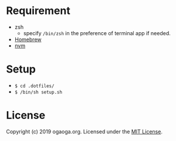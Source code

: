 # Requirement

- zsh
  - specify `/bin/zsh` in the preference of terminal app if needed.
- [Homebrew](http://brew.sh/)
- [nvm](https://github.com/nvm-sh/nvm)

# Setup

- `$ cd .dotfiles/`
- `$ /bin/sh setup.sh`

# License

Copyright (c) 2019 ogaoga.org. Licensed under the [MIT License](LICENSE).
